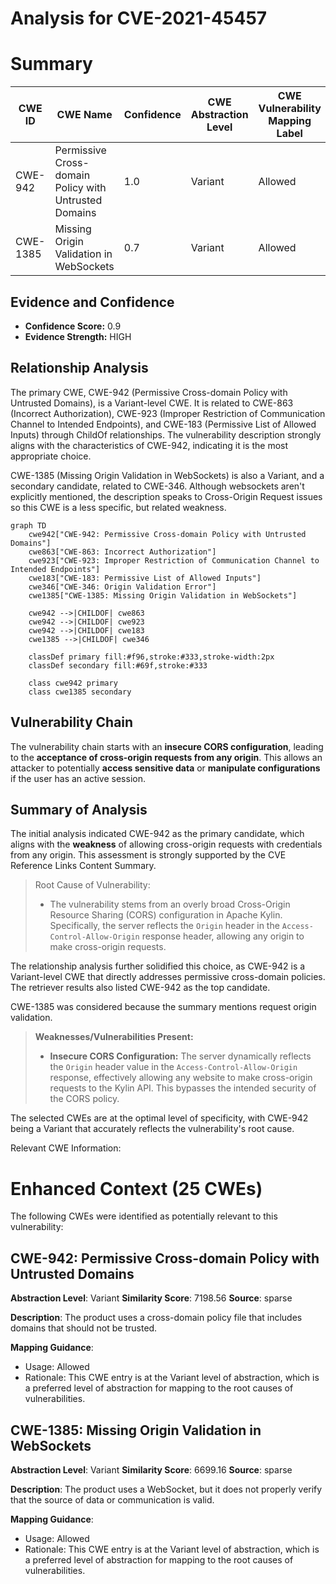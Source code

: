 # Analysis for CVE-2021-45457

# Summary
| CWE ID | CWE Name | Confidence | CWE Abstraction Level | CWE Vulnerability Mapping Label | CWE-Vulnerability Mapping Notes |
|---|---|---|---|---|---|
| CWE-942 | Permissive Cross-domain Policy with Untrusted Domains | 1.0 | Variant | Allowed | Primary CWE |
| CWE-1385 | Missing Origin Validation in WebSockets | 0.7 | Variant | Allowed | Secondary Candidate |

## Evidence and Confidence

*   **Confidence Score:** 0.9
*   **Evidence Strength:** HIGH

## Relationship Analysis
The primary CWE, CWE-942 (Permissive Cross-domain Policy with Untrusted Domains), is a Variant-level CWE. It is related to CWE-863 (Incorrect Authorization), CWE-923 (Improper Restriction of Communication Channel to Intended Endpoints), and CWE-183 (Permissive List of Allowed Inputs) through ChildOf relationships. The vulnerability description strongly aligns with the characteristics of CWE-942, indicating it is the most appropriate choice.

CWE-1385 (Missing Origin Validation in WebSockets) is also a Variant, and a secondary candidate, related to CWE-346. Although websockets aren't explicitly mentioned, the description speaks to Cross-Origin Request issues so this CWE is a less specific, but related weakness.

```mermaid
graph TD
    cwe942["CWE-942: Permissive Cross-domain Policy with Untrusted Domains"]
    cwe863["CWE-863: Incorrect Authorization"]
    cwe923["CWE-923: Improper Restriction of Communication Channel to Intended Endpoints"]
    cwe183["CWE-183: Permissive List of Allowed Inputs"]
    cwe346["CWE-346: Origin Validation Error"]
    cwe1385["CWE-1385: Missing Origin Validation in WebSockets"]
    
    cwe942 -->|CHILDOF| cwe863
    cwe942 -->|CHILDOF| cwe923
    cwe942 -->|CHILDOF| cwe183
    cwe1385 -->|CHILDOF| cwe346

    classDef primary fill:#f96,stroke:#333,stroke-width:2px
    classDef secondary fill:#69f,stroke:#333
    
    class cwe942 primary
    class cwe1385 secondary
```

## Vulnerability Chain
The vulnerability chain starts with an **insecure CORS configuration**, leading to the **acceptance of cross-origin requests from any origin**. This allows an attacker to potentially **access sensitive data** or **manipulate configurations** if the user has an active session.

## Summary of Analysis
The initial analysis indicated CWE-942 as the primary candidate, which aligns with the **weakness** of allowing cross-origin requests with credentials from any origin. This assessment is strongly supported by the CVE Reference Links Content Summary.

> Root Cause of Vulnerability:
>
> *   The vulnerability stems from an overly broad Cross-Origin Resource Sharing (CORS) configuration in Apache Kylin. Specifically, the server reflects the `Origin` header in the `Access-Control-Allow-Origin` response header, allowing any origin to make cross-origin requests.

The relationship analysis further solidified this choice, as CWE-942 is a Variant-level CWE that directly addresses permissive cross-domain policies. The retriever results also listed CWE-942 as the top candidate.

CWE-1385 was considered because the summary mentions request origin validation.

> **Weaknesses/Vulnerabilities Present:**
>
> *   **Insecure CORS Configuration:** The server dynamically reflects the `Origin` header value in the `Access-Control-Allow-Origin` response, effectively allowing any website to make cross-origin requests to the Kylin API. This bypasses the intended security of the CORS policy.

The selected CWEs are at the optimal level of specificity, with CWE-942 being a Variant that accurately reflects the vulnerability's root cause.

Relevant CWE Information:

# Enhanced Context (25 CWEs)
The following CWEs were identified as potentially relevant to this vulnerability:

## CWE-942: Permissive Cross-domain Policy with Untrusted Domains
**Abstraction Level**: Variant
**Similarity Score**: 7198.56
**Source**: sparse

**Description**:
The product uses a cross-domain policy file that includes domains that should not be trusted.

**Mapping Guidance**:
- Usage: Allowed
- Rationale: This CWE entry is at the Variant level of abstraction, which is a preferred level of abstraction for mapping to the root causes of vulnerabilities.

## CWE-1385: Missing Origin Validation in WebSockets
**Abstraction Level**: Variant
**Similarity Score**: 6699.16
**Source**: sparse

**Description**:
The product uses a WebSocket, but it does not properly verify that the source of data or communication is valid.

**Mapping Guidance**:
- Usage: Allowed
- Rationale: This CWE entry is at the Variant level of abstraction, which is a preferred level of abstraction for mapping to the root causes of vulnerabilities.